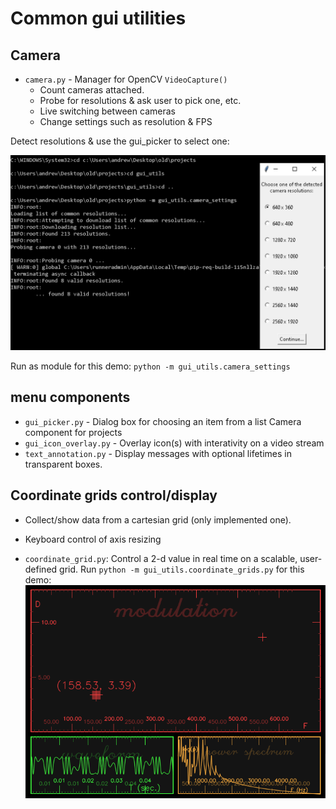 # Common gui utilities

## Camera
* `camera.py` - Manager for OpenCV `VideoCapture()`
  * Count cameras attached.
  * Probe for resolutions & ask user to pick one, etc.
  * Live switching between cameras
  * Change settings such as resolution & FPS
  
Detect resolutions & use the gui_picker to select one:

![res_detect_user_pick](https://github.com/andsmith/gui_utils/blob/main/detect_resolution_and_gui_picker.png)

Run as module for this demo:  `python -m gui_utils.camera_settings`
    
## menu components
* `gui_picker.py` - Dialog box for choosing an item from a list
Camera component for projects
* `gui_icon_overlay.py` - Overlay icon(s) with interativity on a video stream
* `text_annotation.py` - Display messages with optional lifetimes in transparent boxes.
## Coordinate grids control/display
* Collect/show data from a cartesian grid (only implemented one).
* Keyboard control of axis resizing

* `coordinate_grid.py`:  Control a 2-d value in real time on a scalable, user-defined grid. 
Run `python -m gui_utils.coordinate_grids.py` for this demo:
![demo in coordinate_grids.py](https://github.com/andsmith/gui_utils/blob/main/grid.png)
